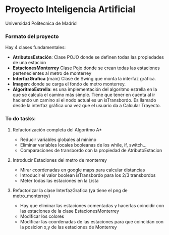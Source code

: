 # Proyecto Inteligencia Artificial
Universidad Politecnica de Madrid
### Formato del proyecto
Hay 4 clases fundamentales:
- **AtributosEstación**: Clase POJO donde se definen todas las propiedades de una estación
- **EstacionesMonterrey** Clase Pojo donde se crean todas las estaciones pertenecientes al metro de monterrey
- **InterfazGrafica** (main) Clase de Swing que monta la interfaz gráfica.
- **Imagen**: donde se carga el fondo de metro monterrey.
- **AlgoritmoEstrella**: es una implementación del algoritmo estrella en la que se calcula el camino más simple. Tiene que tener en cuenta al ir haciendo un camino si el nodo actual es un isTransbordo. Es llamado desde la interfaz gráfica una vez que el usuario da a Calcular Trayecto.

### To do tasks:

1. Refactorización completa del Algoritmo A*

    - Reducir variables globales al mínimo
    - Eliminar variables locales booleanas de los while, if, switch...
    - Comparaciones de transbordo con la propiedad de AtributoEstacion
    
2. Introducir Estaciones del metro de monterrey

    - Mirar coordenadas en google maps para calcular distancias
    - Introducir el valor boolean isTransbordo para los 2/3 transbordos
    - Meter todas las estaciones en la Lista
    
3. Refactorizar la clase InterfazGrafica (ya tiene el png de metro_monterrey)

    - Hay que eliminar las estaciones comentadas y hacerlas coincidir con las estaciones de la clase EstacionesMonterrey
    - Modificar los colores
    - Modificar las coordenadas de las estaciones para que coincidan con la posicion x,y de las estaciones de Monterrey
